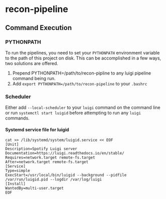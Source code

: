 # recon-pipeline

## Command Execution

### PYTHONPATH
To run the pipelines, you need to set your `PYTHONPATH` environment variable to the path of this project on disk.  This can be accomplished in a few ways, two solutions are offered.  

1. Prepend PYTHONPATH=/path/to/recon-pipline to any luigi pipeline command being run.
2. Add `export PYTHONPATH=/path/to/recon-pipeline` to your `.bashrc`   

### Scheduler

Either add `--local-scheduler` to your `luigi` command on the command line or run `systemctl start luigid` before attempting to run any `luigi` commands.

#### Systemd service file for luigid
``` 
cat >> /lib/systemd/system/luigid.service << EOF 
[Unit]
Description=Spotify Luigi server
Documentation=https://luigi.readthedocs.io/en/stable/
Requires=network.target remote-fs.target
After=network.target remote-fs.target
[Service]
Type=simple
ExecStart=/usr/local/bin/luigid --background --pidfile /var/run/luigid.pid --logdir /var/log/luigi
[Install]
WantedBy=multi-user.target
EOF
```